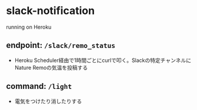 # slack-notification

running on Heroku

## endpoint: `/slack/remo_status`

* Heroku Scheduler経由で1時間ごとにcurlで叩く。Slackの特定チャンネルにNature Remoの気温を投稿する

## command: `/light`

* 電気をつけたり消したりする
